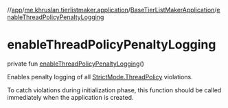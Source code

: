 //[app](../../../index.md)/[me.khruslan.tierlistmaker.application](../index.md)/[BaseTierListMakerApplication](index.md)/[enableThreadPolicyPenaltyLogging](enable-thread-policy-penalty-logging.md)

# enableThreadPolicyPenaltyLogging

private fun [enableThreadPolicyPenaltyLogging](enable-thread-policy-penalty-logging.md)()

Enables penalty logging of all [StrictMode.ThreadPolicy](https://developer.android.com/reference/kotlin/android/os/StrictMode.ThreadPolicy.html) violations.

To catch violations during initialization phase, this function should be called immediately when the application is created.
